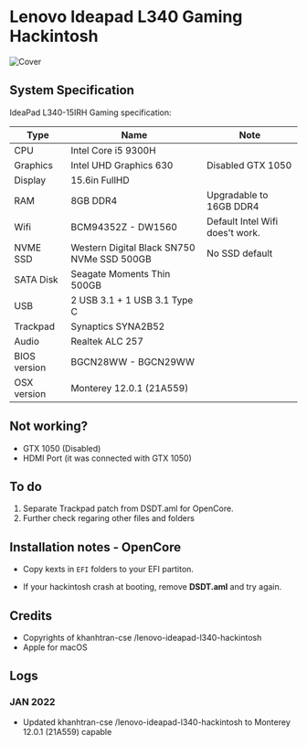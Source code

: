 # Lenovo Ideapad L340 Gaming Hackintosh

![Cover](/docs/cover.png)

## System Specification

IdeaPad L340-15IRH Gaming specification:

| Type | Name | Note |
| --- | --- | --- |
| CPU | Intel Core i5 9300H | |
| Graphics | Intel UHD Graphics 630 | Disabled GTX 1050 |
| Display | 15.6in FullHD | |
| RAM | 8GB DDR4 | Upgradable to 16GB DDR4 |
| Wifi| BCM94352Z - DW1560 | Default Intel Wifi does't work. |
| NVME SSD| Western Digital Black SN750 NVMe SSD 500GB | No SSD default|
| SATA Disk | Seagate Moments Thin 500GB | |
| USB | 2 USB 3.1 + 1 USB 3.1 Type C | |
| Trackpad | Synaptics SYNA2B52 |
| Audio | Realtek ALC 257 |
| BIOS version| BGCN28WW - BGCN29WW |
| OSX version| Monterey 12.0.1 (21A559) |

## Not working?

- GTX 1050 (Disabled)
- HDMI Port (it was connected with GTX 1050)

## To do
1. Separate Trackpad patch from DSDT.aml for OpenCore.
2. Further check regaring other files and folders

## Installation notes - OpenCore

- Copy kexts in ```EFI``` folders to your EFI partiton.

- If your hackintosh crash at booting, remove __DSDT.aml__ and try again.

## Credits
- Copyrights of khanhtran-cse /lenovo-ideapad-l340-hackintosh
- Apple for macOS

## Logs

### JAN 2022

- Updated  khanhtran-cse /lenovo-ideapad-l340-hackintosh to Monterey 12.0.1 (21A559) capable
